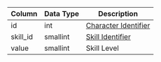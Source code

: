 | Column   | Data Type | Description                                                                  |
| -------- | --------- | ---------------------------------------------------------------------------- |
| id       | int       | [Character Identifier](character_data.md)                                    |
| skill_id | smallint  | [Skill Identifier](https://eqemu.gitbook.io/server/categories/player/skills) |
| value    | smallint  | Skill Level                                                                  |